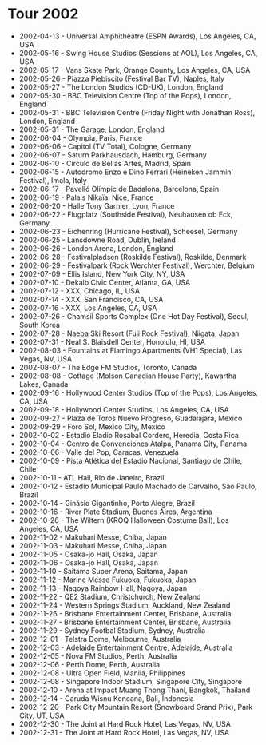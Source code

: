 # Tour 2002

* 2002-04-13 - Universal Amphitheatre (ESPN Awards), Los Angeles, CA, USA
* 2002-05-16 - Swing House Studios (Sessions at AOL), Los Angeles, CA, USA
* 2002-05-17 - Vans Skate Park, Orange County, Los Angeles, CA, USA
* 2002-05-26 - Piazza Piebiscito (Festival Bar TV), Naples, Italy
* 2002-05-27 - The London Studios (CD-UK), London, England
* 2002-05-30 - BBC Television Centre (Top of the Pops), London, England
* 2002-05-31 - BBC Television Centre (Friday Night with Jonathan Ross), London, England
* 2002-05-31 - The Garage, London, England
* 2002-06-04 - Olympia, Paris, France
* 2002-06-06 - Capitol (TV Total), Cologne, Germany
* 2002-06-07 - Saturn Parkhausdach, Hamburg, Germany
* 2002-06-10 - Circulo de Bellas Artes, Madrid, Spain
* 2002-06-15 - Autodromo Enzo e Dino Ferrari (Heineken Jammin' Festival), Imola, Italy
* 2002-06-17 - Pavelló Olímpic de Badalona, Barcelona, Spain
* 2002-06-19 - Palais Nikaïa, Nice, France
* 2002-06-20 - Halle Tony Garnier, Lyon, France
* 2002-06-22 - Flugplatz (Southside Festival), Neuhausen ob Eck, Germany
* 2002-06-23 - Eichenring (Hurricane Festival), Scheesel, Germany
* 2002-06-25 - Lansdowne Road, Dublin, Ireland
* 2002-06-26 - London Arena, London, England
* 2002-06-28 - Festivalpladsen (Roskilde Festival), Roskilde, Denmark
* 2002-06-29 - Festivalpark (Rock Werchter Festival), Werchter, Belgium
* 2002-07-09 - Ellis Island, New York City, NY, USA
* 2002-07-10 - Dekalb Civic Center, Atlanta, GA, USA
* 2002-07-12 - XXX, Chicago, IL, USA
* 2002-07-14 - XXX, San Francisco, CA, USA
* 2002-07-16 - XXX, Los Angeles, CA, USA
* 2002-07-26 - Chamsil Sports Complex (One Hot Day Festival), Seoul, South Korea
* 2002-07-28 - Naeba Ski Resort (Fuji Rock Festival), Niigata, Japan
* 2002-07-31 - Neal S. Blaisdell Center, Honolulu, HI, USA
* 2002-08-03 - Fountains at Flamingo Apartments (VH1 Special), Las Vegas, NV, USA
* 2002-08-07 - The Edge FM Studios, Toronto, Canada
* 2002-08-08 - Cottage (Molson Canadian House Party), Kawartha Lakes, Canada
* 2002-09-16 - Hollywood Center Studios (Top of the Pops), Los Angeles, CA, USA
* 2002-09-18 - Hollywood Center Studios, Los Angeles, CA, USA
* 2002-09-27 - Plaza de Toros Nuevo Progreso, Guadalajara, Mexico
* 2002-09-29 - Foro Sol, Mexico City, Mexico
* 2002-10-02 - Estadio Eladio Rosabal Cordero, Heredia, Costa Rica
* 2002-10-04 - Centro de Convenciones Atalpa, Panama City, Panama
* 2002-10-06 - Valle del Pop, Caracas, Venezuela
* 2002-10-09 - Pista Atlética del Estadio Nacional, Santiago de Chile, Chile
* 2002-10-11 - ATL Hall, Rio de Janeiro, Brazil
* 2002-10-12 - Estádio Municipal Paulo Machado de Carvalho, São Paulo, Brazil
* 2002-10-14 - Ginásio Gigantinho, Porto Alegre, Brazil
* 2002-10-16 - River Plate Stadium, Buenos Aires, Argentina
* 2002-10-26 - The Wiltern (KROQ Halloween Costume Ball), Los Angeles, CA, USA
* 2002-11-02 - Makuhari Messe, Chiba, Japan
* 2002-11-03 - Makuhari Messe, Chiba, Japan
* 2002-11-05 - Osaka-jo Hall, Osaka, Japan
* 2002-11-06 - Osaka-jo Hall, Osaka, Japan
* 2002-11-10 - Saitama Super Arena, Saitama, Japan
* 2002-11-12 - Marine Messe Fukuoka, Fukuoka, Japan
* 2002-11-13 - Nagoya Rainbow Hall, Nagoya, Japan
* 2002-11-22 - QE2 Stadium, Christchurch, New Zealand
* 2002-11-24 - Western Springs Stadium, Auckland, New Zealand
* 2002-11-26 - Brisbane Entertainment Center, Brisbane, Australia
* 2002-11-27 - Brisbane Entertainment Center, Brisbane, Australia
* 2002-11-29 - Sydney Footbal Stadium, Sydney, Australia
* 2002-12-01 - Telstra Dome, Melbourne, Australia
* 2002-12-03 - Adelaide Entertainment Centre, Adelaide, Australia
* 2002-12-05 - Nova FM Studios, Perth, Australia
* 2002-12-06 - Perth Dome, Perth, Australia
* 2002-12-08 - Ultra Open Field, Manila, Philippines
* 2002-12-08 - Singapore Indoor Stadium, Singapore City, Singapore
* 2002-12-10 - Arena at Impact Muang Thong Thani, Bangkok, Thailand
* 2002-12-14 - Garuda Wisnu Kencana, Bali, Indonesia
* 2002-12-20 - Park City Mountain Resort (Snowboard Grand Prix), Park City, UT, USA
* 2002-12-30 - The Joint at Hard Rock Hotel, Las Vegas, NV, USA
* 2002-12-31 - The Joint at Hard Rock Hotel, Las Vegas, NV, USA